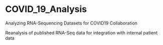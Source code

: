 # COVID_19_Analysis
Analyzing RNA-Sequencing Datasets for COVID19 Collaboration

Reanalysis of published RNA-Seq data for integration with internal patient data
